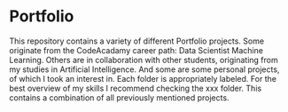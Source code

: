 # Portfolio

This repository contains a variety of different Portfolio projects. Some originate from the CodeAcadamy career path: Data Scientist Machine Learning. Others are in collaboration with other students, originating from my studies in Artificial Intelligence. And some are some personal projects, of which I took an interest in. Each folder is appropriately labeled. For the best overview of my skills I recommend checking the xxx folder. This contains a combination of all previously mentioned projects.

